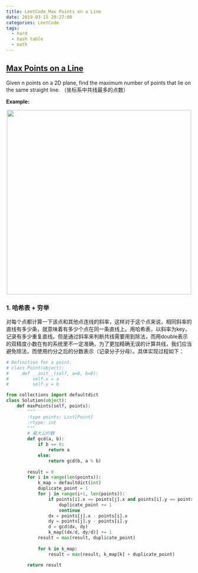 ```yaml
---
title: LeetCode_Max Points on a Line
date: 2019-03-15 20:27:00
categories: LeetCode
tags: 
  - hard
  - hash table
  - math
---
```


## [Max Points on a Line](https://leetcode.com/problems/max-points-on-a-line/)

Given n points on a 2D plane, find the maximum number of points that lie on the same straight line.
（坐标系中共线最多的点数）

<!--more-->

**Example:** 

<div align=center>
	<img src="/images/leetcode_149.png" width = "500" align=center/>
</div>

### 1. 哈希表 + 穷举
对每个点都计算一下该点和其他点连线的斜率，这样对于这个点来说，相同斜率的直线有多少条，就意味着有多少个点在同一条直线上。用哈希表，以斜率为key，记录有多少重复直线。但是通过斜率来判断共线需要用到除法，而用double表示的双精度小数在有的系统里不一定准确，为了更加精确无误的计算共线，我们应当避免除法，而使用约分之后的分数表示（记录分子分母）。具体实现过程如下：

```python
# Definition for a point.
# class Point(object):
#     def __init__(self, a=0, b=0):
#         self.x = a
#         self.y = b

from collections import defaultdict
class Solution(object):
    def maxPoints(self, points):
        """
        :type points: List[Point]
        :rtype: int
        """
        # 最大公约数
        def gcd(a, b):
            if b == 0:
                return a
            else:
                return gcd(b, a % b)
            
        result = 0
        for i in range(len(points)):
            k_map = defaultdict(int)
            duplicate_point = 1
            for j in range(i+1, len(points)):
                if points[i].x == points[j].x and points[i].y == points[j].y:
                    duplicate_point += 1
                    continue
                dx = points[j].x - points[i].x
                dy = points[j].y - points[i].y
                d = gcd(dx, dy)
                k_map[(dx/d, dy/d)] += 1
            result = max(result, duplicate_point)
            
            for k in k_map:
                result = max(result, k_map[k] + duplicate_point)
    
        return result
```
